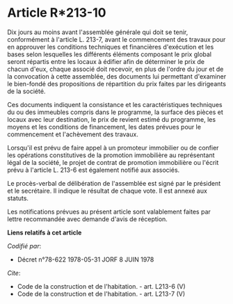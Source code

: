 # Article R*213-10

Dix jours au moins avant l'assemblée générale qui doit se tenir, conformément à l'article L. 213-7, avant le commencement des
travaux pour en approuver les conditions techniques et financières d'exécution et les bases selon lesquelles les différents
éléments composant le prix global seront répartis entre les locaux à édifier afin de déterminer le prix de chacun d'eux,
chaque associé doit recevoir, en plus de l'ordre du jour et de la convocation à cette assemblée, des documents lui permettant
d'examiner le bien-fondé des propositions de répartition du prix faites par les dirigeants de la société. 

Ces documents indiquent la consistance et les caractéristiques techniques du ou des immeubles compris dans le programme, la
surface des pièces et locaux avec leur destination, le prix de revient estimé du programme, les moyens et les conditions de
financement, les dates prévues pour le commencement et l'achèvement des travaux. 

Lorsqu'il est prévu de faire appel à un promoteur immobilier ou de confier les opérations constitutives de la promotion
immobilière au représentant légal de la société, le projet de contrat de promotion immobilière ou l'écrit prévu à l'article
L. 213-6 est également notifié aux associés. 

Le procès-verbal de délibération de l'assemblée est signé par le président et le secrétaire. Il indique le résultat de chaque
vote. Il est annexé aux statuts. 

Les notifications prévues au présent article sont valablement faites par lettre recommandée avec demande d'avis de réception.

**Liens relatifs à cet article**

_Codifié par_:

  - Décret n°78-622 1978-05-31 JORF 8 JUIN 1978

_Cite_:

  - Code de la construction et de l'habitation. - art. L213-6 (V)
  - Code de la construction et de l'habitation. - art. L213-7 (V)
